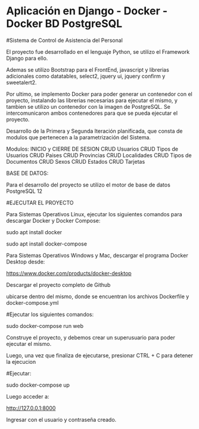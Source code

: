 # Aplicación en Django - Docker - Docker BD PostgreSQL 

#Sistema de Control de Asistencia del Personal

El proyecto fue desarrollado en el lenguaje Python, se utilizo el Framework Django para ello. 

Ademas se utilizo Bootstrap para el FrontEnd, javascript y librerias adicionales como datatables, select2, jquery ui, jquery confirm y sweetalert2.

Por ultimo, se implemento Docker para poder generar un contenedor con el proyecto, instalando las librerias necesarias para ejecutar el mismo, y tambien se utilizo un contenedor con la imagen de PostgreSQL. Se intercomunicaron ambos contenedores para que se pueda ejecutar el proyecto.

Desarrollo de la Primera y Segunda Iteración planificada, que consta de modulos que pertenecen a la parametrización del Sistema.

Modulos:
  INICIO y CIERRE DE SESION
  CRUD Usuarios
  CRUD Tipos de Usuarios
  CRUD Paises
  CRUD Provincias
  CRUD Localidades
  CRUD Tipos de Documentos
  CRUD Sexos
  CRUD Estados
  CRUD Tarjetas
  
  
BASE DE DATOS: 

Para el desarrollo del proyecto se utilizo el motor de base de datos PostgreSQL 12

#EJECUTAR EL PROYECTO

Para Sistemas Operativos Linux, ejecutar los siguientes comandos para descargar Docker y Docker Compose:

sudo apt install docker

sudo apt install docker-compose

Para Sistemas Operativos Windows y Mac, descargar el programa Docker Desktop desde:

https://www.docker.com/products/docker-desktop

Descargar el proyecto completo de Github

ubicarse dentro del mismo, donde se encuentran los archivos Dockerfile y docker-compose.yml

#Ejecutar los siguientes comandos:

sudo docker-compose run web

Construye el proyecto, y debemos crear un superusuario para poder ejecutar el mismo.

Luego, una vez que finaliza de ejecutarse, presionar CTRL + C para detener la ejecucion

#Ejecutar:

sudo docker-compose up

Luego acceder a:

http://127.0.0.1:8000

Ingresar con el usuario y contraseña creado.
